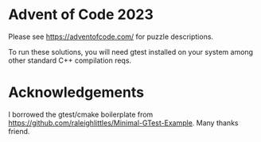 # Advent of Code 2023

Please see https://adventofcode.com/ for puzzle descriptions.

To run these solutions, you will need gtest installed on your system among other standard C++ compilation reqs.

# Acknowledgements

I borrowed the gtest/cmake boilerplate from https://github.com/raleighlittles/Minimal-GTest-Example. Many thanks friend.
